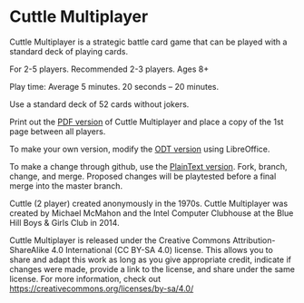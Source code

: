 # Cuttle Multiplayer
Cuttle Multiplayer is a strategic battle card game that can be played with a standard deck of playing cards.

For 2-5 players.  Recommended 2-3 players.  Ages 8+

Play time: Average 5 minutes. 20 seconds – 20 minutes.

Use a standard deck of 52 cards without jokers.

Print out the <a href="https://github.com/TechnologyClassroom/CuttleMultiplayer/blob/master/Cuttle_Multiplayer_v1.2.pdf">PDF version</a> of Cuttle Multiplayer and place a copy of the 1st page between all players.

To make your own version, modify the <a href="https://github.com/TechnologyClassroom/CuttleMultiplayer/blob/master/Cuttle_Multiplayer_v1.2.odt">ODT version</a> using LibreOffice.

To make a change through github, use the <a href="https://github.com/TechnologyClassroom/CuttleMultiplayer/blob/master/CuttleMultiplayerPlainText.md">PlainText version</a>.  Fork, branch, change, and merge.  Proposed changes will be playtested before a final merge into the master branch.

Cuttle (2 player) created anonymously in the 1970s.  Cuttle Multiplayer was created by Michael McMahon and the Intel Computer Clubhouse at the Blue Hill Boys & Girls Club in 2014.

Cuttle Multiplayer is released under the Creative Commons Attribution-ShareAlike 4.0 International (CC BY-SA 4.0) license.  This allows you to share and adapt this work as long as you give appropriate credit, indicate if changes were made, provide a link to the license, and share under the same license.  For more information, check out https://creativecommons.org/licenses/by-sa/4.0/
